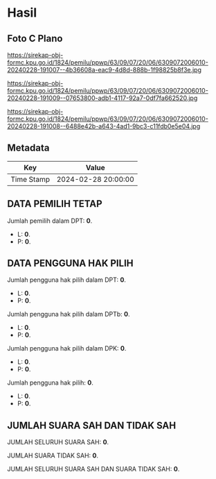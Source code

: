 # Hasil

## Foto C Plano

https://sirekap-obj-formc.kpu.go.id/1824/pemilu/ppwp/63/09/07/20/06/6309072006010-20240228-191007--4b36608a-eac9-4d8d-888b-1f98825b8f3e.jpg

https://sirekap-obj-formc.kpu.go.id/1824/pemilu/ppwp/63/09/07/20/06/6309072006010-20240228-191009--07653800-adb1-4117-92a7-0df7fa662520.jpg

https://sirekap-obj-formc.kpu.go.id/1824/pemilu/ppwp/63/09/07/20/06/6309072006010-20240228-191008--6488e42b-a643-4ad1-9bc3-c11fdb0e5e04.jpg


## Metadata

| Key        | Value               |
| ---------- | ------------------- |
| Time Stamp | 2024-02-28 20:00:00 |


## DATA PEMILIH TETAP

Jumlah pemilih dalam DPT: **0**.
 * L: **0**.
 * P: **0**.

## DATA PENGGUNA HAK PILIH

Jumlah pengguna hak pilih dalam DPT: **0**.
 * L: **0**.
 * P: **0**.

Jumlah pengguna hak pilih dalam DPTb: **0**.
 * L: **0**.
 * P: **0**.

Jumlah pengguna hak pilih dalam DPK: **0**.
 * L: **0**.
 * P: **0**.

Jumlah pengguna hak pilih: **0**.
 * L: **0**.
 * P: **0**.

## JUMLAH SUARA SAH DAN TIDAK SAH

JUMLAH SELURUH SUARA SAH: **0**.

JUMLAH SUARA TIDAK SAH: **0**.

JUMLAH SELURUH SUARA SAH DAN SUARA TIDAK SAH: **0**.


